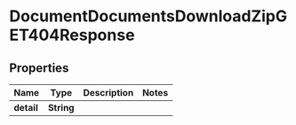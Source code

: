 

# DocumentDocumentsDownloadZipGET404Response


## Properties

| Name | Type | Description | Notes |
|------------ | ------------- | ------------- | -------------|
|**detail** | **String** |  |  |



